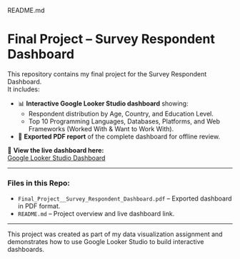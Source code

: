 README.md
# Final Project – Survey Respondent Dashboard

This repository contains my final project for the Survey Respondent Dashboard.  
It includes:
- 📊 **Interactive Google Looker Studio dashboard** showing:
  - Respondent distribution by Age, Country, and Education Level.
  - Top 10 Programming Languages, Databases, Platforms, and Web Frameworks (Worked With & Want to Work With).
- 📄 **Exported PDF report** of the complete dashboard for offline review.

🔗 **View the live dashboard here:**  
[Google Looker Studio Dashboard](https://lookerstudio.google.com/reporting/70fe631c-0a88-47c3-ac5c-f2b18d05f78e)

---

### Files in this Repo:
- `Final_Project__Survey_Respondent_Dashboard.pdf` – Exported dashboard in PDF format.
- `README.md` – Project overview and live dashboard link.

---

This project was created as part of my data visualization assignment and demonstrates how to use Google Looker Studio to build interactive dashboards.
